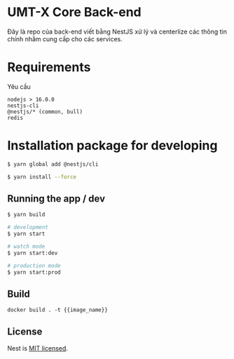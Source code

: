 

# UMT-X Core Back-end
Đây là repo của back-end viết bằng NestJS xử lý và centerlize các thông tin chính nhằm cung cấp cho các services.

# Requirements

Yêu cầu 
```
nodejs > 16.0.0
nestjs-cli
@nestjs/* (common, bull)
redis
```


# Installation package for developing

```bash
$ yarn global add @nestjs/cli
```

```bash
$ yarn install --force
```

## Running the app / dev
```bash
$ yarn build
```

```bash
# development
$ yarn start

# watch mode
$ yarn start:dev

# production mode
$ yarn start:prod
```

## Build

```
docker build . -t {{image_name}}
```

## License

Nest is [MIT licensed](LICENSE).
